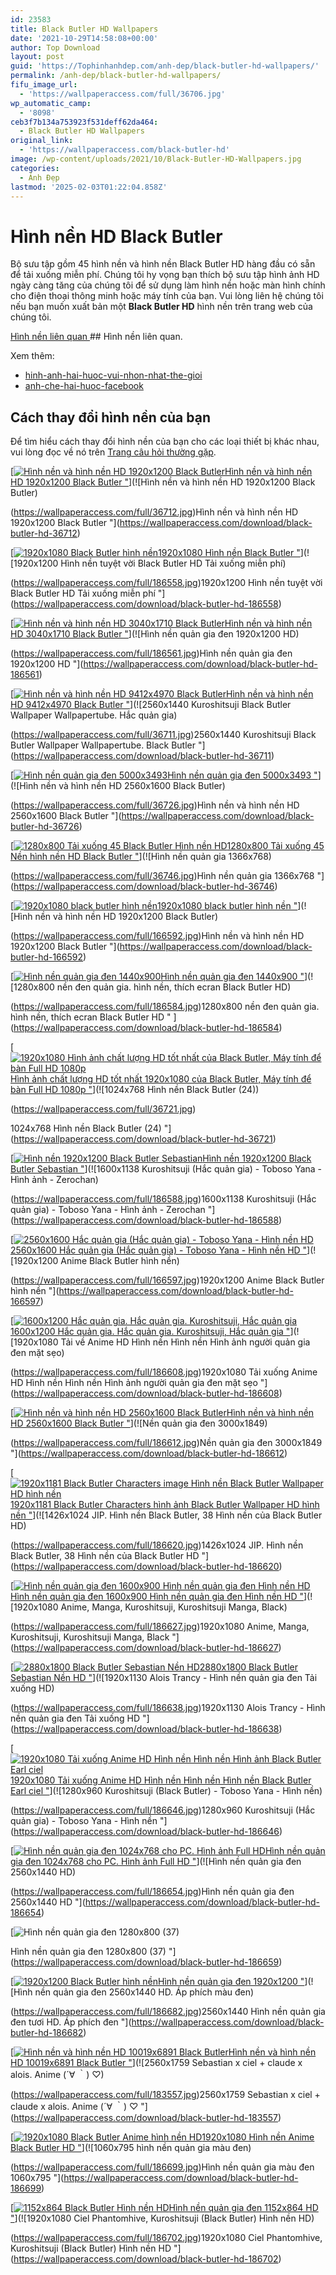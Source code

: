```yaml
---
id: 23583
title: Black Butler HD Wallpapers
date: '2021-10-29T14:58:08+00:00'
author: Top Download
layout: post
guid: 'https://Tophinhanhdep.com/anh-dep/black-butler-hd-wallpapers/'
permalink: /anh-dep/black-butler-hd-wallpapers/
fifu_image_url:
  - 'https://wallpaperaccess.com/full/36706.jpg'
wp_automatic_camp:
  - '8098'
ceb3f7b134a753923f531deff62da464:
  - Black Butler HD Wallpapers
original_link:
  - 'https://wallpaperaccess.com/black-butler-hd'
image: /wp-content/uploads/2021/10/Black-Butler-HD-Wallpapers.jpg
categories:
  - Ảnh Đẹp
lastmod: '2025-02-03T01:22:04.858Z'
---
```

# Hình nền HD Black Butler

Bộ sưu tập gồm 45 hình nền và hình nền Black Butler HD hàng đầu có sẵn để tải xuống miễn phí. Chúng tôi hy vọng bạn thích bộ sưu tập hình ảnh HD ngày càng tăng của chúng tôi để sử dụng làm hình nền hoặc màn hình chính cho điện thoại thông minh hoặc máy tính của bạn. Vui lòng liên hệ chúng tôi nếu bạn muốn xuất bản một **Black Butler HD** hình nền trên trang web của chúng tôi.

[Hình nền liên quan ](#related) ## Hình nền liên quan.

   
 Xem thêm:

   
- [hinh-anh-hai-huoc-vui-nhon-nhat-the-gioi](https://tophinhanhdep.com/anh-hai-huoc/hinh-anh-hai-huoc-vui-nhon-nhat-the-gioi/)
- [anh-che-hai-huoc-facebook](https://tophinhanhdep.com/anh-che/anh-che-hai-huoc-facebook/)

## Cách thay đổi hình nền của bạn

Để tìm hiểu cách thay đổi hình nền của bạn cho các loại thiết bị khác nhau, vui lòng đọc về nó trên [Trang câu hỏi thường gặp](https://tophinhanhdep.com/faq/).

  
[[![Hình nền và hình nền HD 1920x1200 Black Butler](https://wallpaperaccess.com/full/36706.jpg)Hình nền và hình nền HD 1920x1200 Black Butler "](https://wallpaperaccess.com/download/black-butler-hd-36706)](![Hình nền và hình nền HD 1920x1200 Black Butler)

(https://wallpaperaccess.com/full/36712.jpg)Hình nền và hình nền HD 1920x1200 Black Butler "](https://wallpaperaccess.com/download/black-butler-hd-36712)

[[![1920x1080 Black Butler hình nền](https://wallpaperaccess.com/full/94247.jpg)1920x1080 Hình nền Black Butler "](https://wallpaperaccess.com/download/black-butler-hd-94247)](![1920x1200 Hình nền tuyệt vời Black Butler HD Tải xuống miễn phí)

(https://wallpaperaccess.com/full/186558.jpg)1920x1200 Hình nền tuyệt vời Black Butler HD Tải xuống miễn phí "](https://wallpaperaccess.com/download/black-butler-hd-186558)

[[![Hình nền và hình nền HD 3040x1710 Black Butler](https://wallpaperaccess.com/full/36713.jpg)Hình nền và hình nền HD 3040x1710 Black Butler "](https://wallpaperaccess.com/download/black-butler-hd-36713)](![Hình nền quản gia đen 1920x1200 HD)

(https://wallpaperaccess.com/full/186561.jpg)Hình nền quản gia đen 1920x1200 HD "](https://wallpaperaccess.com/download/black-butler-hd-186561)

[[![Hình nền và hình nền HD 9412x4970 Black Butler](https://wallpaperaccess.com/full/36708.jpg)Hình nền và hình nền HD 9412x4970 Black Butler "](https://wallpaperaccess.com/download/black-butler-hd-36708)](![2560x1440 Kuroshitsuji Black Butler Wallpaper Wallpapertube.  Hắc quản gia)

(https://wallpaperaccess.com/full/36711.jpg)2560x1440 Kuroshitsuji Black Butler Wallpaper Wallpapertube. Black Butler "](https://wallpaperaccess.com/download/black-butler-hd-36711)

[[![Hình nền quản gia đen 5000x3493](https://wallpaperaccess.com/full/186568.jpg)Hình nền quản gia đen 5000x3493 "](https://wallpaperaccess.com/download/black-butler-hd-186568)](![Hình nền và hình nền HD 2560x1600 Black Butler)

(https://wallpaperaccess.com/full/36726.jpg)Hình nền và hình nền HD 2560x1600 Black Butler "](https://wallpaperaccess.com/download/black-butler-hd-36726)

[[![1280x800 Tải xuống 45 Black Butler Hình nền HD](https://wallpaperaccess.com/full/186577.jpg)1280x800 Tải xuống 45 Nền hình nền HD Black Butler "](https://wallpaperaccess.com/download/black-butler-hd-186577)](![Hình nền quản gia 1366x768)

(https://wallpaperaccess.com/full/36746.jpg)Hình nền quản gia 1366x768 "](https://wallpaperaccess.com/download/black-butler-hd-36746)

[[![1920x1080 black butler hình nền](https://wallpaperaccess.com/full/166609.jpg)1920x1080 black butler hình nền "](https://wallpaperaccess.com/download/black-butler-hd-166609)](![Hình nền và hình nền HD 1920x1200 Black Butler)

(https://wallpaperaccess.com/full/166592.jpg)Hình nền và hình nền HD 1920x1200 Black Butler "](https://wallpaperaccess.com/download/black-butler-hd-166592)

[[![Hình nền quản gia đen 1440x900](https://wallpaperaccess.com/full/36717.jpg)Hình nền quản gia đen 1440x900 "](https://wallpaperaccess.com/download/black-butler-hd-36717)](![1280x800 nền đen quản gia.  hình nền, thích ecran Black Butler HD)

(https://wallpaperaccess.com/full/186584.jpg)1280x800 nền đen quản gia. hình nền, thích ecran Black Butler HD " ](https://wallpaperaccess.com/download/black-butler-hd-186584)

[[![1920x1080 Hình ảnh chất lượng HD tốt nhất của Black Butler, Máy tính để bàn Full HD 1080p](https://wallpaperaccess.com/full/94264.jpg)Hình ảnh chất lượng HD tốt nhất 1920x1080 của Black Butler, Máy tính để bàn Full HD 1080p "](https://wallpaperaccess.com/download/black-butler-hd-94264)](![1024x768 Hình nền Black Butler (24))

(https://wallpaperaccess.com/full/36721.jpg)

1024x768 Hình nền Black Butler (24) "](https://wallpaperaccess.com/download/black-butler-hd-36721)

[[![Hình nền 1920x1200 Black Butler Sebastian](https://wallpaperaccess.com/full/186587.jpg)Hình nền 1920x1200 Black Butler Sebastian "](https://wallpaperaccess.com/download/black-butler-hd-186587)](![1600x1138 Kuroshitsuji (Hắc quản gia) - Toboso Yana - Hình ảnh - Zerochan)

(https://wallpaperaccess.com/full/186588.jpg)1600x1138 Kuroshitsuji (Hắc quản gia) - Toboso Yana - Hình ảnh - Zerochan "](https://wallpaperaccess.com/download/black-butler-hd-186588)

[[![2560x1600 Hắc quản gia (Hắc quản gia) - Toboso Yana - Hình nền HD](https://wallpaperaccess.com/full/186596.jpg)2560x1600 Hắc quản gia (Hắc quản gia) - Toboso Yana - Hình nền HD "](https://wallpaperaccess.com/download/black-butler-hd-186596)](![1920x1200 Anime Black Butler hình nền)

(https://wallpaperaccess.com/full/166597.jpg)1920x1200 Anime Black Butler hình nền "](https://wallpaperaccess.com/download/black-butler-hd-166597)

[[![1600x1200 Hắc quản gia.  Hắc quản gia.  Kuroshitsuji, Hắc quản gia](https://wallpaperaccess.com/full/166594.jpg)1600x1200 Hắc quản gia. Hắc quản gia. Kuroshitsuji, Hắc quản gia "](https://wallpaperaccess.com/download/black-butler-hd-166594)](![1920x1080 Tải về Anime HD Hình nền Hình nền Hình ảnh người quản gia đen mặt sẹo)

(https://wallpaperaccess.com/full/186608.jpg)1920x1080 Tải xuống Anime HD Hình nền Hình nền Hình ảnh người quản gia đen mặt sẹo "](https://wallpaperaccess.com/download/black-butler-hd-186608)

[[![Hình nền và hình nền HD 2560x1600 Black Butler](https://wallpaperaccess.com/full/36720.png)Hình nền và hình nền HD 2560x1600 Black Butler "](https://wallpaperaccess.com/download/black-butler-hd-36720)](![Nền quản gia đen 3000x1849)

(https://wallpaperaccess.com/full/186612.jpg)Nền quản gia đen 3000x1849 "](https://wallpaperaccess.com/download/black-butler-hd-186612)

[[![1920x1181 Black Butler Characters image Hình nền Black Butler Wallpaper HD hình nền](https://wallpaperaccess.com/full/186617.jpg)1920x1181 Black Butler Characters hình ảnh Black Butler Wallpaper HD hình nền "](https://wallpaperaccess.com/download/black-butler-hd-186617)](![1426x1024 JIP.  Hình nền Black Butler, 38 Hình nền của Black Butler HD)

(https://wallpaperaccess.com/full/186620.jpg)1426x1024 JIP. Hình nền Black Butler, 38 Hình nền của Black Butler HD "](https://wallpaperaccess.com/download/black-butler-hd-186620)

[[![Hình nền quản gia đen 1600x900 Hình nền quản gia đen Hình nền HD](https://wallpaperaccess.com/full/186623.jpg)Hình nền quản gia đen 1600x900 Hình nền quản gia đen Hình nền HD "](https://wallpaperaccess.com/download/black-butler-hd-186623)](![1920x1080 Anime, Manga, Kuroshitsuji, Kuroshitsuji Manga, Black)

(https://wallpaperaccess.com/full/186627.jpg)1920x1080 Anime, Manga, Kuroshitsuji, Kuroshitsuji Manga, Black "](https://wallpaperaccess.com/download/black-butler-hd-186627)

[[![2880x1800 Black Butler Sebastian Nền HD](https://wallpaperaccess.com/full/186634.jpg)2880x1800 Black Butler Sebastian Nền HD "](https://wallpaperaccess.com/download/black-butler-hd-186634)](![1920x1130 Alois Trancy - Hình nền quản gia đen Tải xuống HD)

(https://wallpaperaccess.com/full/186638.jpg)1920x1130 Alois Trancy - Hình nền quản gia đen Tải xuống HD "](https://wallpaperaccess.com/download/black-butler-hd-186638)

[[![1920x1080 Tải xuống Anime HD Hình nền Hình nền Hình ảnh Black Butler Earl ciel](https://wallpaperaccess.com/full/186642.jpg)1920x1080 Tải xuống Anime HD Hình nền Hình nền Hình nền Black Butler Earl ciel "](https://wallpaperaccess.com/download/black-butler-hd-186642)](![1280x960 Kuroshitsuji (Black Butler) - Toboso Yana - Hình nền)

(https://wallpaperaccess.com/full/186646.jpg)1280x960 Kuroshitsuji (Hắc quản gia) - Toboso Yana - Hình nền "](https://wallpaperaccess.com/download/black-butler-hd-186646)

[[![Hình nền quản gia đen 1024x768 cho PC.  Hình ảnh Full HD](https://wallpaperaccess.com/full/186648.jpg)Hình nền quản gia đen 1024x768 cho PC. Hình ảnh Full HD "](https://wallpaperaccess.com/download/black-butler-hd-186648)](![Hình nền quản gia đen 2560x1440 HD)

(https://wallpaperaccess.com/full/186654.jpg)Hình nền quản gia đen 2560x1440 HD "](https://wallpaperaccess.com/download/black-butler-hd-186654)

[![Hình nền quản gia đen 1280x800 (37)](https://wallpaperaccess.com/full/186659.jpg)

Hình nền quản gia đen 1280x800 (37) "](https://wallpaperaccess.com/download/black-butler-hd-186659)

[[![1920x1200 Black Butler hình nền](https://wallpaperaccess.com/full/186665.jpg)Hình nền quản gia đen 1920x1200 "](https://wallpaperaccess.com/download/black-butler-hd-186665)](![Hình nền quản gia đen 2560x1440 HD.  Áp phích màu đen)

(https://wallpaperaccess.com/full/186682.jpg)2560x1440 Hình nền quản gia đen tươi HD. Áp phích đen "](https://wallpaperaccess.com/download/black-butler-hd-186682)

[[![Hình nền và hình nền HD 10019x6891 Black Butler](https://wallpaperaccess.com/full/94259.jpg)Hình nền và hình nền HD 10019x6891 Black Butler "](https://wallpaperaccess.com/download/black-butler-hd-94259)](![2560x1759 Sebastian x ciel + claude x alois.  Anime (´∀ ｀) ♡)

(https://wallpaperaccess.com/full/183557.jpg)2560x1759 Sebastian x ciel + claude x alois. Anime (´∀ ｀) ♡ "](https://wallpaperaccess.com/download/black-butler-hd-183557)

[[![1920x1080 Black Butler Anime hình nền HD](https://wallpaperaccess.com/full/186687.jpg)1920x1080 Hình nền Anime Black Butler HD "](https://wallpaperaccess.com/download/black-butler-hd-186687)](![1060x795 hình nền quản gia màu đen)

(https://wallpaperaccess.com/full/186699.jpg)Hình nền quản gia màu đen 1060x795 "](https://wallpaperaccess.com/download/black-butler-hd-186699)

[[![1152x864 Black Butler Hình nền HD](https://wallpaperaccess.com/full/186701.jpg)Hình nền quản gia đen 1152x864 HD "](https://wallpaperaccess.com/download/black-butler-hd-186701)](![1920x1080 Ciel Phantomhive, Kuroshitsuji (Black Butler) Hình nền HD)

(https://wallpaperaccess.com/full/186702.jpg)1920x1080 Ciel Phantomhive, Kuroshitsuji (Black Butler) Hình nền HD "](https://wallpaperaccess.com/download/black-butler-hd-186702)
